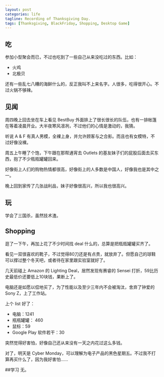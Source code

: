 ```yaml
---
layout: post
categories: life
tagline: Recording of Thanksgiving Day.
tags: [Thanksgiving, BlackFriday, Shopping, Desktop Game]
---
```

## 吃
参加小型聚会而已，不过也吃到了一些自己从来没吃过的东西。比如：

- 火鸡
- 北极贝

还有一些乱七八糟的海鲜什么的，反正我叫不上来名字。人很多，吃得很开心。不过火锅不够辣。

## 见闻
周四晚上回去坐在车上看见 BestBuy 外面排上了很长很长的队伍，也有一排帐篷在等着凌晨开业。大半夜寒风凛冽，不过他们的心情是激动的，我猜。

听说 A & F 有真人男模，全裸上身，并允许顾客与之合影。而且也有女模特，不过好像没裸。

周五上午睡了个饱，下午跟在那帮通宵去 Outlets 的基友妹子们的屁股后面去买东西，抱了不少瓶瓶罐罐回来。

好像街上人们的购物热情都很高，好像街上的人多数是中国人，好像我也是其中之一。

晚上回到家传了几张战利品，妹子好像很高兴，所以我也很高兴。

## 玩
学会了三国杀，虽然技术渣。

## Shopping
逛了一下午，再加上花了不少时间找 deal 什么的，总算是把瓶瓶罐罐买齐了。

看见一双很喜欢的靴子，不过觉得80刀还是有点贵，就放弃了。但愿自己的球鞋可以撑过整个冬天吧，或者待在家里跟实验室就好了。

几天前碰上 Amazon 的 Lighting Deal，居然发现有赛睿的 Sensei 打折，59比历史最低价还要低上10块钱，果断上了。

电脑还是如愿以偿地买了，为了性能以及至少三年内不会被淘汰，舍弃了钟爱的 Sony Z，上了工作站。

上个 list 好了：

- 电脑：1241
- 瓶瓶罐罐： 460
- 鼠标：59
- Google Play 软件若干：30

突然觉得好害怕，好像自己还从来没有一天之内花过这么多钱。

对了，明天是 Cyber Monday，可以理解为电子产品的黑色星期五。不过我不打算再买什么了，因为我好害怕……

##学习
无。